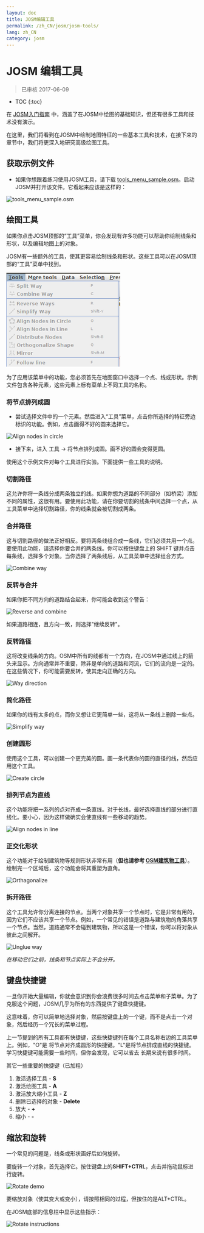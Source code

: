 ```yaml
---
layout: doc
title: JOSM编辑工具
permalink: /zh_CN/josm/josm-tools/
lang: zh_CN
category: josm
---
```


JOSM 编辑工具
==================

> 已审核 2017-06-09  

- TOC
{:toc}

在 [JOSM入门指南](/zh_CN/josm/start-josm/) 中，涵盖了在JOSM中绘图的基础知识，但还有很多工具和技术没有演示。

在这里，我们将看到在JOSM中绘制地图特征的一些基本工具和技术，在接下来的章节中，我们将更深入地研究高级绘图工具。

获取示例文件
-------------------

- 如果你想跟着练习使用JOSM工具，请下载 [tools_menu_sample.osm](/files/tools_menu_sample.osm)。启动JOSM并打开该文件。它看起来应该是这样的：

![tools_menu_sample.osm][]

绘图工具
-------------

如果你点击JOSM顶部的“工具”菜单，你会发现有许多功能可以帮助你绘制线条和形状，以及编辑地图上的对象。

JOSM有一些额外的工具，使其更容易绘制线条和形状。这些工具可以在JOSM顶部的“工具”菜单中找到。

![Tools menu][]

为了应用该菜单中的功能，您必须首先在地图窗口中选择一个点、线或形状。示例文件包含各种元素，这些元素上标有菜单上不同工具的名称。

### 将节点排列成圆  

- 尝试选择文件中的一个元素。然后进入“工具”菜单，点击你所选择的特征旁边标识的功能。例如，点击画得不好的圆来选择它。

![Align nodes in circle][]

- 接下来，进入 工具 -> 将节点排列成圆。画不好的圆会变得更圆。

使用这个示例文件对每个工具进行实验。下面提供一些工具的说明。

### 切割路径  

这允许你将一条线分成两条独立的线。如果你想为道路的不同部分（如桥梁）添加不同的属性，这很有用。要使用此功能，请在你要切割的线条中间选择一个点，从工具菜单中选择切割路径，你的线条就会被切割成两条。


### 合并路径

这与切割路径的做法正好相反。要将两条线组合成一条线，它们必须共用一个点。要使用此功能，请选择你要合并的两条线。你可以按住键盘上的 SHIFT 键并点击每条线，选择多个对象。当你选择了两条线后，从工具菜单中选择组合方式。

![Combine way][]


### 反转与合并  

如果你把不同方向的道路结合起来，你可能会收到这个警告：

![Reverse and combine][]

如果道路相连，且方向一致，则选择"继续反转"。


### 反转路径

这将改变线条的方向。OSM中所有的线都有一个方向，在JOSM中通过线上的箭头来显示。方向通常并不重要，除非是单向的道路和河流，它们的流向是一定的。在这些情况下，你可能需要反转，使其走向正确的方向。

![Way direction][]

### 简化路径

如果你的线有太多的点，而你又想让它更简单一些，这将从一条线上删除一些点。

![Simplify way][]


### 创建圆形

使用这个工具，可以创建一个更完美的圆。画一条代表你的圆的直径的线，然后应用这个工具。

![Create circle][]


### 排列节点为直线

这个功能将把一系列的点对齐成一条直线。对于长线，最好选择直线的部分进行直线化。要小心，因为这样做确实会使直线有一些移动的趋势。

![Align nodes in line][]

### 正交化形状

这个功能对于绘制建筑物等规则形状非常有用（**但也请参考 [OSM建筑物工具](/zh_CN/josm/josm-more-plugins/)**）。 绘制完一个区域后，这个功能会将其重塑为直角。

![Orthagonalize][]


### 拆开路径

这个工具允许你分离连接的节点。当两个对象共享一个节点时，它是非常有用的，因为它们不应该共享一个节点。例如，一个常见的错误是道路与建筑物的角落共享一个节点。当然，道路通常不会碰到建筑物，所以这是一个错误，你可以将对象从彼此之间解开。

![Unglue way][]

*在移动它们之前，线条和节点实际上不会分开。*

键盘快捷键
------------------

一旦你开始大量编辑，你就会意识到你会浪费很多时间去点击菜单和子菜单。为了克服这个问题，JOSM几乎为所有的东西提供了键盘快捷键。

这意味着，你可以简单地选择对象，然后按键盘上的一个键，而不是点击一个对象，然后经历一个冗长的菜单过程。

上一节提到的所有工具都有快捷键，这些快捷键列在每个工具名称右边的工具菜单上。例如，"O"是
将节点对齐成圆形的快捷键。"L"是将节点排成直线的快捷键。学习快捷键可能需要一些时间，但你会发现，它可以省去
长期来说有很多时间。

其它一些重要的快捷键（已加粗）

1.  激活选择工具 - **S**
2.  激活绘图工具 - **A**
3.  激活放大缩小工具 - **Z**
4.  删除已选择的对象 - **Delete**
5. 放大 - **+**
6.  缩小 - **-**


缩放和旋转
----------------

一个常见的问题是，线条或形状画好后如何旋转。

要旋转一个对象，首先选择它。按住键盘上的**SHIFT+CTRL**，点击并拖动鼠标进行旋转。

![Rotate demo][]

要缩放对象（使其变大或变小），请按照相同的过程，但按住的是ALT+CTRL。

在JOSM底部的信息栏中显示这些指示：

![Rotate instructions][]




[tools_menu_sample.osm]: /images/josm/tools-menu-sample-file.png
[Tools menu]: /images/josm/tools-menu.png
[Align nodes in circle]: /images/josm/align-nodes-in-circle.png
[Combine way]: /images/josm/combine-way.png
[Reverse and combine]: /images/josm/reverse-and-combine.png
[Way direction]: /images/josm/way-direction.png
[Simplify way]: /images/josm/simplify-way.png
[Create circle]: /images/josm/create-circle.png
[Align nodes in line]: /images/josm/align-nodes-in-line.png
[Orthagonalize]: /images/josm/orthagonalize.png
[Unglue way]: /images/josm/unglue-way.png
[Keyboard S]: /images/josm/keyboard-s.png
[Keyboard A]: /images/josm/keyboard-a.png
[Keyboard Z]: /images/josm/keyboard-z.png
[Keyboard Del]: /images/josm/keyboard-del.png
[Keyboard plus]: /images/josm/keyboard-plus.png
[Keyboard minus]: /images/josm/keyboard-minus.png
[Rotate demo]: /images/josm/rotate-demo.png
[Rotate instructions]: /images/josm/rotate-instructions.png